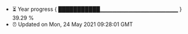 - ⏳ Year progress { ███████████▁▁▁▁▁▁▁▁▁▁▁▁▁▁▁▁▁▁▁ } 39.29 %
- ⏰ Updated on Mon, 24 May 2021 09:28:01 GMT

